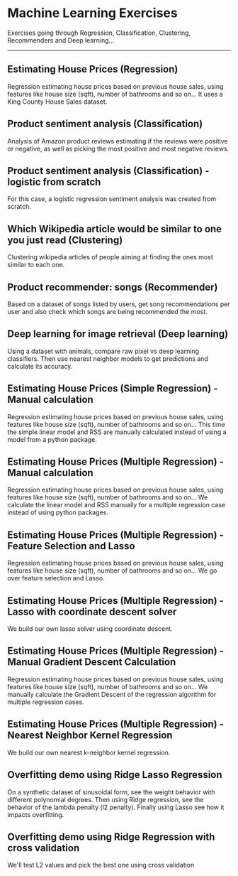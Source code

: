 # Machine Learning Exercises
Exercises going through Regression, Classification, Clustering, Recommenders and Deep learning...

<hr>

## Estimating House Prices (Regression)
Regression estimating house prices based on previous house sales, using features like house size (sqft), number of bathrooms and so on...
It uses a King County House Sales dataset. 


## Product sentiment analysis (Classification)
Analysis of Amazon product reviews estimating if the reviews were positive or negative, as well as picking the most positive and most negative reviews.

## Product sentiment analysis (Classification) - logistic from scratch
For this case, a logistic regression sentiment analysis was created from scratch.


## Which Wikipedia article would be similar to one you just read (Clustering)
Clustering wikipedia articles of people aiming at finding the ones most similar to each one.


## Product recommender: songs (Recommender)
Based on a dataset of songs listed by users, get song recommendations per user and also check which songs are being recommended the most.


## Deep learning for image retrieval (Deep learning)
Using a dataset with animals, compare raw pixel vs deep learning classifiers. Then use nearest neighbor models to get predictions and calculate its accuracy.


## Estimating House Prices (Simple Regression) - Manual calculation
Regression estimating house prices based on previous house sales, using features like house size (sqft), number of bathrooms and so on...
This time the simple linear model and RSS are manually calculated instead of using a model from a python package.


## Estimating House Prices (Multiple Regression) - Manual calculation
Regression estimating house prices based on previous house sales, using features like house size (sqft), number of bathrooms and so on...
We calculate the linear model and RSS manually for a multiple regression case instead of using python packages.


## Estimating House Prices (Multiple Regression) - Feature Selection and Lasso
Regression estimating house prices based on previous house sales, using features like house size (sqft), number of bathrooms and so on...
We go over feature selection and Lasso.

## Estimating House Prices (Multiple Regression) - Lasso with coordinate descent solver
We build our own lasso solver using coordinate descent.


## Estimating House Prices (Multiple Regression) - Manual Gradient Descent Calculation
Regression estimating house prices based on previous house sales, using features like house size (sqft), number of bathrooms and so on...
We manually calculate the Gradient Descent of the regression algorithm for multiple regression cases.

## Estimating House Prices (Multiple Regression) - Nearest Neighbor Kernel Regression
We build our own nearest k-neighbor kernel regression.


## Overfitting demo using Ridge Lasso Regression
On a synthetic dataset of sinusoidal form, see the weight behavior with different polynomial degrees. Then using Ridge regression, see the behavior of the lambda penalty (l2 penalty). Finally using Lasso see how it impacts overfitting.

## Overfitting demo using Ridge Regression with cross validation
We'll test L2 values and pick the best one using cross validation


